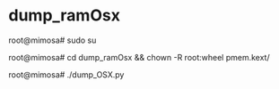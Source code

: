 # dump_ramOsx

root@mimosa# sudo su

root@mimosa# cd dump_ramOsx && chown -R root:wheel pmem.kext/

root@mimosa# ./dump_OSX.py
